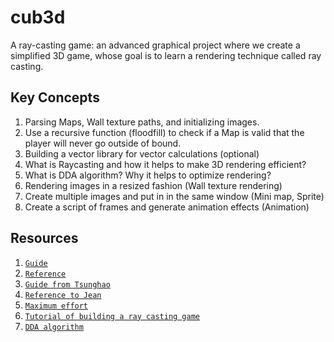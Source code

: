 # cub3d
A ray-casting game: an advanced graphical project where we create a simplified 3D game, whose goal is to learn a rendering technique called ray casting.

## Key Concepts
1. Parsing Maps, Wall texture paths, and initializing images.
2. Use a recursive function (floodfill) to check if a Map is valid that the player will never go outside of bound.
3. Building a vector library for vector calculations (optional)
4. What is Raycasting and how it helps to make 3D rendering efficient?
5. What is DDA algorithm? Why it helps to optimize rendering?
6. Rendering images in a resized fashion (Wall texture rendering)
7. Create multiple images and put in in the same window (Mini map, Sprite)
8. Create a script of frames and generate animation effects (Animation)

## Resources
1. [`Guide`](https://harm-smits.github.io/42docs/projects/cub3d) <br>
2. [`Reference`](https://github.com/pasqualerossi/Cub3D) <br>
3. [`Guide from Tsunghao`](https://github.com/Tsunghao-C/Common-Course/tree/main/cub3d) <br>
4. [`Reference to Jean`](https://github.com/Haliris/cub3d/tree/main) <br>
5. [`Maximum effort`](https://github.com/ael-bekk/Cub3d-Advanced-Raycasting) <br>
6. [`Tutorial of building a ray casting game`](https://lodev.org/cgtutor/raycasting.html) <br>
7. [`DDA algorithm`](https://youtu.be/NbSee-XM7WA?si=taWsY2doGi90ieGD) <br>
